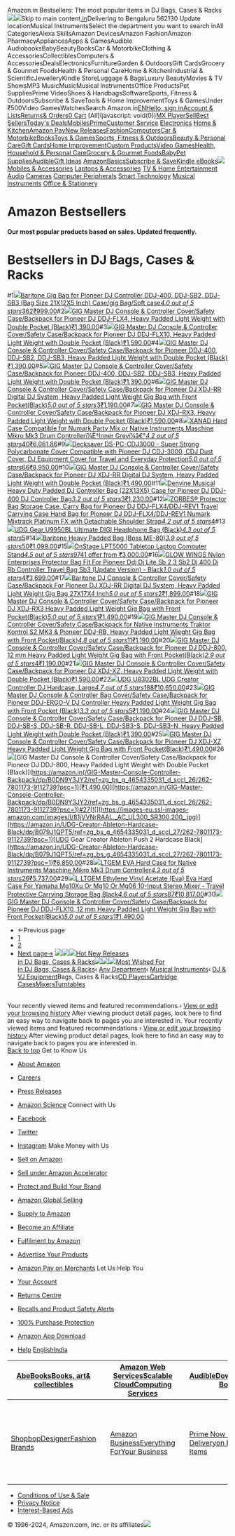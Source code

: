 Amazon.in Bestsellers: The most popular items in DJ Bags, Cases & Racks![](//fls-eu.amazon.in/1/batch/1/OP/A21TJRUUN4KGV:262-7801173-9112739:G8VQETQ20NC9QJ04YKRQ$uedata=s:%2Frd%2Fuedata%3Fstaticb%26id%3DG8VQETQ20NC9QJ04YKRQ:0)![](https://m.media-amazon.com/images/G/31/gno/sprites/nav-sprite-global-1x-reorg-privacy._CB541718031_.png)Skip to main content[.in](/ref=nav_logo)Delivering to Bengaluru 562130  Update locationMusical InstrumentsSelect the department you want to search inAll CategoriesAlexa SkillsAmazon DevicesAmazon FashionAmazon PharmacyAppliancesApps & GamesAudible AudiobooksBabyBeautyBooksCar & MotorbikeClothing & AccessoriesCollectiblesComputers & AccessoriesDealsElectronicsFurnitureGarden & OutdoorsGift CardsGrocery & Gourmet FoodsHealth & Personal CareHome & KitchenIndustrial & ScientificJewelleryKindle StoreLuggage & BagsLuxury BeautyMovies & TV ShowsMP3 MusicMusicMusical InstrumentsOffice ProductsPet SuppliesPrime VideoShoes & HandbagsSoftwareSports, Fitness & OutdoorsSubscribe & SaveTools & Home ImprovementToys & GamesUnder ₹500Video GamesWatchesSearch Amazon.in[EN](/customer-preferences/edit?ie=UTF8&preferencesReturnUrl=%2F&ref_=topnav_lang)[Hello, sign inAccount & Lists](https://www.amazon.in/ap/signin?openid.pape.max_auth_age=0&openid.return_to=https%3A%2F%2Fwww.amazon.in%2Fgp%2Fbestsellers%2Fmusical-instruments%2F4654335031%2Fref%3Dzg_bs_nav_musical-instruments_2_4654316031%2F%3Fie%3DUTF8%26ref_%3Dnav_ya_signin&openid.identity=http%3A%2F%2Fspecs.openid.net%2Fauth%2F2.0%2Fidentifier_select&openid.assoc_handle=inflex&openid.mode=checkid_setup&openid.claimed_id=http%3A%2F%2Fspecs.openid.net%2Fauth%2F2.0%2Fidentifier_select&openid.ns=http%3A%2F%2Fspecs.openid.net%2Fauth%2F2.0)[Returns& Orders](/gp/css/order-history?ref_=nav_orders_first)[0 Cart](/gp/cart/view.html?ref_=nav_cart) [All](javascript: void(0))[MX Player](/minitv?ref_=nav_avod_desktop_topnav)[Sell](/b/32702023031?node=32702023031&ld=AZINSOANavDesktop_T3&ref_=nav_cs_sell_T3)[Best Sellers](/gp/bestsellers/?ref_=nav_cs_bestsellers)[Today's Deals](/deals?ref_=nav_cs_gb)[Mobiles](/mobile-phones/b/?ie=UTF8&node=1389401031&ref_=nav_cs_mobiles)[Prime](/prime?ref_=nav_cs_primelink_nonmember)[Customer Service](/gp/help/customer/display.html?nodeId=200507590&ref_=nav_cs_help) [Electronics](/electronics/b/?ie=UTF8&node=976419031&ref_=nav_cs_electronics) [Home & Kitchen](/Home-Kitchen/b/?ie=UTF8&node=976442031&ref_=nav_cs_home)[Amazon Pay](/gp/sva/dashboard?ref_=nav_cs_apay)[New Releases](/gp/new-releases/?ref_=nav_cs_newreleases)[Fashion](/gp/browse.html?node=6648217031&ref_=nav_cs_fashion)[Computers](/computers-and-accessories/b/?ie=UTF8&node=976392031&ref_=nav_cs_pc)[Car & Motorbike](/Car-Motorbike-Store/b/?ie=UTF8&node=4772060031&ref_=nav_cs_automotive)[Books](/Books/b/?ie=UTF8&node=976389031&ref_=nav_cs_books)[Toys & Games](/Toys-Games/b/?ie=UTF8&node=1350380031&ref_=nav_cs_toys)[Sports, Fitness & Outdoors](/Sports/b/?ie=UTF8&node=1984443031&ref_=nav_cs_sports)[Beauty & Personal Care](/beauty/b/?ie=UTF8&node=1355016031&ref_=nav_cs_beauty)[Gift Cards](/gift-card-store/b/?ie=UTF8&node=3704982031&ref_=nav_cs_gc)[Home Improvement](/Home-Improvement/b/?ie=UTF8&node=4286640031&ref_=nav_cs_hi)[Custom Products](/Amazon-Custom/b/?ie=UTF8&node=32615889031&ref_=nav_cs_custom)[Video Games](/video-games/b/?ie=UTF8&node=976460031&ref_=nav_cs_video_games)[Health, Household & Personal Care](/health-and-personal-care/b/?ie=UTF8&node=1350384031&ref_=nav_cs_hpc)[Grocery & Gourmet Foods](/Gourmet-Specialty-Foods/b/?ie=UTF8&node=2454178031&ref_=nav_cs_grocery)[Baby](/Baby/b/?ie=UTF8&node=1571274031&ref_=nav_cs_baby)[Pet Supplies](/Pet-Supplies/b/?ie=UTF8&node=2454181031&ref_=nav_cs_pets)[Audible](/Audible-Books-and-Originals/b/?ie=UTF8&node=17941593031&ref_=nav_cs_audible)[Gift Ideas](/gcx/-/gfhz/?ref_=nav_cs_giftfinder) [AmazonBasics](/b/?node=6637738031&ref_=nav_cs_amazonbasics)[Subscribe & Save](/auto-deliveries/landing?ref_=nav_cs_sns)[Kindle eBooks](/Kindle-eBooks/b/?ie=UTF8&node=1634753031&ref_=nav_cs_kindle_books)[![](https://m.media-amazon.com/images/G/31/img18/Electronics/Megamenu/Megamenu_Electronics_top._CB485947327_.png)](/electronics/b/?ie=UTF8&node=976419031&ref_=topnav_storetab_top_elec_mega) [Mobiles & Accessories](/b/?_encoding=UTF8&node=1389401031&ref_=sv_top_elec_mega_1)  [Laptops & Accessories](/b/?_encoding=UTF8&node=976392031&ref_=sv_top_elec_mega_2)  [TV & Home Entertainment](/b/?_encoding=UTF8&node=1389375031&ref_=sv_top_elec_mega_3)  [Audio](/b/?_encoding=UTF8&node=1389335031&ref_=sv_top_elec_mega_4)  [Cameras](/b/?_encoding=UTF8&node=1388977031&ref_=sv_top_elec_mega_5)  [Computer Peripherals](/b/?_encoding=UTF8&node=1375248031&ref_=sv_top_elec_mega_6)  [Smart Technology](/b/?_encoding=UTF8&node=13773797031&ref_=sv_top_elec_mega_7)  [Musical Instruments](/b/?_encoding=UTF8&node=3677697031&ref_=sv_top_elec_mega_8)  [Office & Stationery](/b/?_encoding=UTF8&node=2454172031&ref_=sv_top_elec_mega_9) 

Amazon Bestsellers
==================

#### Our most popular products based on sales. Updated frequently.

Bestsellers in DJ Bags, Cases & Racks
=====================================

#1[![](https://images-eu.ssl-images-amazon.com/images/I/91GOGM-4pHL._AC_UL300_SR300,200_.jpg)](https://amazon.in/Baritone-Pioneer-Controller-DDJ-400-21X13X4/dp/B07H85FSY3/ref=zg_bs_g_4654335031_d_sccl_1/262-7801173-9112739?psc=1)[Baritone Gig Bag for Pioneer DJ Controller DDJ-400, DDJ-SB2, DDJ-SB3 (Bag Size 21X12X5 Inch) Case/gig Bag/Soft case](https://amazon.in/Baritone-Pioneer-Controller-DDJ-400-21X13X4/dp/B07H85FSY3/ref=zg_bs_g_4654335031_d_sccl_1/262-7801173-9112739?psc=1)[*4.0 out of 5 stars*362](/product-reviews/B07H85FSY3/ref=zg_bs_g_4654335031_d_sccl_1_cr/262-7801173-9112739)[₹999.00](/Baritone-Pioneer-Controller-DDJ-400-21X13X4/dp/B07H85FSY3/ref=zg_bs_g_4654335031_d_sccl_1/262-7801173-9112739?psc=1)#2[![](https://images-eu.ssl-images-amazon.com/images/I/710mWq2GyuL._AC_UL300_SR300,200_.jpg)](https://amazon.in/GIG-Master-Controller-Backpack-DDJ-FLX4/dp/B0DN9WSMFD/ref=zg_bs_g_4654335031_d_sccl_2/262-7801173-9112739?psc=1)[GIG Master DJ Console & Controller Cover/Safety Case/Backpack for Pioneer DJ DDJ-FLX4, Heavy Padded Light Weight with Double Pocket (Black)](/GIG-Master-Controller-Backpack-DDJ-FLX4/dp/B0DN9WSMFD/ref=zg_bs_g_4654335031_d_sccl_2/262-7801173-9112739?psc=1)[₹1,390.00](/GIG-Master-Controller-Backpack-DDJ-FLX4/dp/B0DN9WSMFD/ref=zg_bs_g_4654335031_d_sccl_2/262-7801173-9112739?psc=1)#3[![](https://images-eu.ssl-images-amazon.com/images/I/710mWq2GyuL._AC_UL300_SR300,200_.jpg)](/GIG-Master-Controller-Backpack-DDJ-FLX10/dp/B0DN9VM5QM/ref=zg_bs_g_4654335031_d_sccl_3/262-7801173-9112739?psc=1)[GIG Master DJ Console & Controller Cover/Safety Case/Backpack for Pioneer DJ DDJ-FLX10, Heavy Padded Light Weight with Double Pocket (Black)](https://amazon.in/GIG-Master-Controller-Backpack-DDJ-FLX10/dp/B0DN9VM5QM/ref=zg_bs_g_4654335031_d_sccl_3/262-7801173-9112739?psc=1)[₹1,590.00](/GIG-Master-Controller-Backpack-DDJ-FLX10/dp/B0DN9VM5QM/ref=zg_bs_g_4654335031_d_sccl_3/262-7801173-9112739?psc=1)#4[![](https://images-eu.ssl-images-amazon.com/images/I/710mWq2GyuL._AC_UL300_SR300,200_.jpg)](/GIG-Master-Console-Controller-Backpack/dp/B0DN9WC6M9/ref=zg_bs_g_4654335031_d_sccl_4/262-7801173-9112739?psc=1)[GIG Master DJ Console & Controller Cover/Safety Case/Backpack for Pioneer DDJ-400, DDJ-SB2, DDJ-SB3, Heavy Padded Light Weight with Double Pocket (Black)](https:amazon.in/GIG-Master-Console-Controller-Backpack/dp/B0DN9WC6M9/ref=zg_bs_g_4654335031_d_sccl_4/262-7801173-9112739?psc=1)[₹1,390.00](https://amazon.in/GIG-Master-Console-Controller-Backpack/dp/B0DN9WC6M9/ref=zg_bs_g_4654335031_d_sccl_4/262-7801173-9112739?psc=1)#5[![](https://images-eu.ssl-images-amazon.com/images/I/710mWq2GyuL._AC_UL300_SR300,200_.jpg)](/Master-Pioneer-DDJ-400-DDJ-SB2-DDJ-SB3/dp/B0DN5YLZGC/ref=zg_bs_g_4654335031_d_sccl_5/262-7801173-9112739?psc=1)[GIG Master DJ Console & Controller Cover/Safety Case/Backpack for Pioneer DDJ-400, DDJ-SB2, DDJ-SB3, Heavy Padded Light Weight with Double Pocket (Black)](https:amazon.in/Master-Pioneer-DDJ-400-DDJ-SB2-DDJ-SB3/dp/B0DN5YLZGC/ref=zg_bs_g_4654335031_d_sccl_5/262-7801173-9112739?psc=1)[₹1,390.00](/Master-Pioneer-DDJ-400-DDJ-SB2-DDJ-SB3/dp/B0DN5YLZGC/ref=zg_bs_g_4654335031_d_sccl_5/262-7801173-9112739?psc=1)#6[![](https://images-eu.ssl-images-amazon.com/images/I/61mVoCgl8nL._AC_UL300_SR300,200_.jpg)](/Master-Pioneer-XDJ-RR-Digital-System/dp/B07X6NL3P6/ref=zg_bs_g_4654335031_d_sccl_6/262-7801173-9112739?psc=1)[GIG Master DJ Console & Controller Cover/Safety Case/Backpack for Pioneer DJ XDJ-RR Digital DJ System, Heavy Padded Light Weight Gig Bag with Front Pocket(Black)](https:amazon.in/Master-Pioneer-XDJ-RR-Digital-System/dp/B07X6NL3P6/ref=zg_bs_g_4654335031_d_sccl_6/262-7801173-9112739?psc=1)[*5.0 out of 5 stars*3](https://amazon.in/product-reviews/B07X6NL3P6/ref=zg_bs_g_4654335031_d_sccl_6_cr/262-7801173-9112739)[₹1,190.00](/Master-Pioneer-XDJ-RR-Digital-System/dp/B07X6NL3P6/ref=zg_bs_g_4654335031_d_sccl_6/262-7801173-9112739?psc=1)#7[![](https://images-eu.ssl-images-amazon.com/images/I/710mWq2GyuL._AC_UL300_SR300,200_.jpg)](/GIG-Master-Console-Controller-Backpack/dp/B0DN9X7HNB/ref=zg_bs_g_4654335031_d_sccl_7/262-7801173-9112739?psc=1)[GIG Master DJ Console & Controller Cover/Safety Case/Backpack for Pioneer DJ XDJ-RX3, Heavy Padded Light Weight with Double Pocket (Black)](https://amazon.in/GIG-Master-Console-Controller-Backpack/dp/B0DN9X7HNB/ref=zg_bs_g_4654335031_d_sccl_7/262-7801173-9112739?psc=1)[₹1,590.00](https://amazon.in/GIG-Master-Console-Controller-Backpack/dp/B0DN9X7HNB/ref=zg_bs_g_4654335031_d_sccl_7/262-7801173-9112739?psc=1)#8[![](https://images-eu.ssl-images-amazon.com/images/I/71YyPH39T8L._AC_UL300_SR300,200_.jpg)](/XANAD-Pioneer-Controller-Protective-Carrying/dp/B08H1ZG6Y8/ref=zg_bs_g_4654335031_d_sccl_8/262-7801173-9112739?psc=1)[XANAD Hard Case Compatible for Numark Party Mix or Native Instruments Maschine Mikro Mk3 Drum Controllerï¼Ë†Inner Greyï¼â€°](https://amazon.in/XANAD-Pioneer-Controller-Protective-Carrying/dp/B08H1ZG6Y8/ref=zg_bs_g_4654335031_d_sccl_8/262-7801173-9112739?psc=1)[*4.2 out of 5 stars*40](https://amazon.in/product-reviews/B08H1ZG6Y8/ref=zg_bs_g_4654335031_d_sccl_8_cr/262-7801173-9112739)[₹6,061.86](https://amazon.in/XANAD-Pioneer-Controller-Protective-Carrying/dp/B08H1ZG6Y8/ref=zg_bs_g_4654335031_d_sccl_8/262-7801173-9112739?psc=1)#9[![](https://images-eu.ssl-images-amazon.com/images/I/51Yf-QtUPDL._AC_UL300_SR300,200_.jpg)](/Decksaver-Pioneer-CDJ-3000-Cover-DS-PC-CDJ3000/dp/B08PC3R5HY/ref=zg_bs_g_4654335031_d_sccl_9/262-7801173-9112739?psc=1)[Decksaver DS-PC-CDJ3000 - Super Strong Polycarbonate Cover Compatible with Pioneer DJ CDJ-3000, CDJ Dust Cover, DJ Equipment Cover for Travel and Everyday Protection](https://amazon.in/Decksaver-Pioneer-CDJ-3000-Cover-DS-PC-CDJ3000/dp/B08PC3R5HY/ref=zg_bs_g_4654335031_d_sccl_9/262-7801173-9112739?psc=1)[*5.0 out of 5 stars*66](https://amazon.in/product-reviews/B08PC3R5HY/ref=zg_bs_g_4654335031_d_sccl_9_cr/262-7801173-9112739)[₹8,950.00](https://amazon.in/Decksaver-Pioneer-CDJ-3000-Cover-DS-PC-CDJ3000/dp/B08PC3R5HY/ref=zg_bs_g_4654335031_d_sccl_9/262-7801173-9112739?psc=1)#10[![](https://images-eu.ssl-images-amazon.com/images/I/710mWq2GyuL._AC_UL300_SR300,200_.jpg)](https://amazon.in/GIG-Master-Console-Controller-Backpack/dp/B0DN9SYPGM/ref=zg_bs_g_4654335031_d_sccl_10/262-7801173-9112739?psc=1)[GIG Master DJ Console & Controller Cover/Safety Case/Backpack for Pioneer DJ XDJ-RR Digital DJ System, Heavy Padded Light Weight with Double Pocket (Black)](https://amazon.in/GIG-Master-Console-Controller-Backpack/dp/B0DN9SYPGM/ref=zg_bs_g_4654335031_d_sccl_10/262-7801173-9112739?psc=1)[₹1,490.00](https://amazon.in/GIG-Master-Console-Controller-Backpack/dp/B0DN9SYPGM/ref=zg_bs_g_4654335031_d_sccl_10/262-7801173-9112739?psc=1)#11[![](https://images-eu.ssl-images-amazon.com/images/I/611mn5Kqk3L._AC_UL300_SR300,200_.jpg)](https://amazon.in/Denvine-Musical-Controller-22X13X5-Pioneer/dp/B0C1T4V4FT/ref=zg_bs_g_4654335031_d_sccl_11/262-7801173-9112739?psc=1)[Denvine Musical Heavy Duty Padded DJ Controller Bag (22X13X5) Case for Pioneer DJ DDJ-400 DJ Controller Bag](https://amazon.in/Denvine-Musical-Controller-22X13X5-Pioneer/dp/B0C1T4V4FT/ref=zg_bs_g_4654335031_d_sccl_11/262-7801173-9112739?psc=1)[*3.2 out of 5 stars*3](https://amazon.in/product-reviews/B0C1T4V4FT/ref=zg_bs_g_4654335031_d_sccl_11_cr/262-7801173-9112739)[₹1,230.00](https://amazon.in/Denvine-Musical-Controller-22X13X5-Pioneer/dp/B0C1T4V4FT/ref=zg_bs_g_4654335031_d_sccl_11/262-7801173-9112739?psc=1)#12[![](https://images-eu.ssl-images-amazon.com/images/I/61krzw+t3IL._AC_UL300_SR300,200_.jpg)](https://amazon.in/DDJ-FLX4-DDJ-REV1-Carrying-Mixtrack-Detachable/dp/B0CJ92WQ1H/ref=zg_bs_g_4654335031_d_sccl_12/262-7801173-9112739?psc=1)[ZORBES® Protector Bag Storage Case, Carry Bag for Pioneer DJ DDJ-FLX4/DDJ-REV1 Travel Carrying Case Hand Bag for Pioneer DJ DDJ-FLX4/DDJ-REV1 Numark Mixtrack Platinum FX with Detachable Shoulder Strap](https://amazon.in/DDJ-FLX4-DDJ-REV1-Carrying-Mixtrack-Detachable/dp/B0CJ92WQ1H/ref=zg_bs_g_4654335031_d_sccl_12/262-7801173-9112739?psc=1)[*4.2 out of 5 stars*4](https://amazon.in/product-reviews/B0CJ92WQ1H/ref=zg_bs_g_4654335031_d_sccl_12_cr/262-7801173-9112739)#13[![](https://images-eu.ssl-images-amazon.com/images/I/716ZbUGJZSL._AC_UL300_SR300,200_.jpg)](https://amazon.in/UDG-Ultimate-DIGI-Headphone-Black/dp/B079J4VRM8/ref=zg_bs_g_4654335031_d_sccl_13/262-7801173-9112739?psc=1)[UDG Gear U9950BL Ultimate DIGI Headphone Bag (Black)](https://amazon.in/UDG-Ultimate-DIGI-Headphone-Black/dp/B079J4VRM8/ref=zg_bs_g_4654335031_d_sccl_13/262-7801173-9112739?psc=1)[*4.3 out of 5 stars*5](https://amazon.in/product-reviews/B079J4VRM8/ref=zg_bs_g_4654335031_d_sccl_13_cr/262-7801173-9112739)#14[![](https://images-eu.ssl-images-amazon.com/images/I/91GOGM-4pHL._AC_UL300_SR300,200_.jpg)](https://amazon.in/Baritone-Guitar-Multi-effects-Padded-5inches/dp/B079NCBTRJ/ref=zg_bs_g_4654335031_d_sccl_14/262-7801173-9112739?psc=1)[Baritone Heavy Padded Bag (Boss ME-80)](https://amazon.in/Baritone-Guitar-Multi-effects-Padded-5inches/dp/B079NCBTRJ/ref=zg_bs_g_4654335031_d_sccl_14/262-7801173-9112739?psc=1)[*3.9 out of 5 stars*50](https://amazon.in/product-reviews/B079NCBTRJ/ref=zg_bs_g_4654335031_d_sccl_14_cr/262-7801173-9112739)[₹1,099.00](https://amazon.in/Baritone-Guitar-Multi-effects-Padded-5inches/dp/B079NCBTRJ/ref=zg_bs_g_4654335031_d_sccl_14/262-7801173-9112739?psc=1)#15[![](https://images-eu.ssl-images-amazon.com/images/I/51YWCDXTIQL._AC_UL300_SR300,200_.jpg)](https://amazon.in/On-Stage-LPT5000-Laptop-Computer-Stand/dp/B001AYONXU/ref=zg_bs_g_4654335031_d_sccl_15/262-7801173-9112739?psc=1)[OnStage LPT5000 Tabletop Laptop Computer Stand](https://amazon.in/On-Stage-LPT5000-Laptop-Computer-Stand/dp/B001AYONXU/ref=zg_bs_g_4654335031_d_sccl_15/262-7801173-9112739?psc=1)[*4.5 out of 5 stars*974](https://amazon.in/product-reviews/B001AYONXU/ref=zg_bs_g_4654335031_d_sccl_15_cr/262-7801173-9112739)[1 offer from ₹3,000.00](https://amazon.in/On-Stage-LPT5000-Laptop-Computer-Stand/dp/B001AYONXU/ref=zg_bs_g_4654335031_d_sccl_15/262-7801173-9112739?psc=1)#16[![](https://images-eu.ssl-images-amazon.com/images/I/6169eoq8i4L._AC_UL300_SR300,200_.jpg)](/Enterprises-Protector-Pioneer-Controller-Version/dp/B0C1T1GGVV/ref=zg_bs_g_4654335031_d_sccl_16/262-7801173-9112739?psc=1)[GLOW WINGS Nylon Enterprises Protector Bag Fit For Pioneer Ddj Dj Lite Sb 2 3 Sb2 Dj 400 Dj Rb Controller Travel Bag Sb3 (Update Version) - Black](https://amazon.in/Enterprises-Protector-Pioneer-Controller-Version/dp/B0C1T1GGVV/ref=zg_bs_g_4654335031_d_sccl_16/262-7801173-9112739?psc=1)[*1.0 out of 5 stars*4](https://amazon.in/product-reviews/B0C1T1GGVV/ref=zg_bs_g_4654335031_d_sccl_16_cr/262-7801173-9112739)[₹3,699.00](https://amazon.in/Enterprises-Protector-Pioneer-Controller-Version/dp/B0C1T1GGVV/ref=zg_bs_g_4654335031_d_sccl_16/262-7801173-9112739?psc=1)#17[![](https://images-eu.ssl-images-amazon.com/images/I/81NjalS7kdL._AC_UL300_SR300,200_.jpg)](https://amazon.in/Baritone-Console-Controller-Backpack-Pioneer/dp/B07YSM8FZH/ref=zg_bs_g_4654335031_d_sccl_17/262-7801173-9112739?psc=1)[Baritone DJ Console & Controller Cover/Safety Case/Backpack For Pioneer DJ XDJ-RR Digital DJ System, Heavy Padded Light Weight Gig Bag 27X17X4 Inch](https://amazon.in/Baritone-Console-Controller-Backpack-Pioneer/dp/B07YSM8FZH/ref=zg_bs_g_4654335031_d_sccl_17/262-7801173-9112739?psc=1)[*5.0 out of 5 stars*2](https://amazon.in/product-reviews/B07YSM8FZH/ref=zg_bs_g_4654335031_d_sccl_17_cr/262-7801173-9112739)[₹1,899.00](https://amazon.in/Baritone-Console-Controller-Backpack-Pioneer/dp/B07YSM8FZH/ref=zg_bs_g_4654335031_d_sccl_17/262-7801173-9112739?psc=1)#18[![](https://images-eu.ssl-images-amazon.com/images/I/61mVoCgl8nL._AC_UL300_SR300,200_.jpg)](https://amazon.in/GIG-Master-DJ-Pioneer-XDJ-RX3/dp/B0D69W9FGB/ref=zg_bs_g_4654335031_d_sccl_18/262-7801173-9112739?psc=1)[GIG Master DJ Console & Controller Cover/Safety Case/Backpack for Pioneer DJ XDJ-RX3 Heavy Padded Light Weight Gig Bag with Front Pocket(Black)](https://amazon.in/GIG-Master-DJ-Pioneer-XDJ-RX3/dp/B0D69W9FGB/ref=zg_bs_g_4654335031_d_sccl_18/262-7801173-9112739?psc=1)[*5.0 out of 5 stars*1](https://amazon.in/product-reviews/B0D69W9FGB/ref=zg_bs_g_4654335031_d_sccl_18_cr/262-7801173-9112739)[₹1,490.00](https://amazon.in/GIG-Master-DJ-Pioneer-XDJ-RX3/dp/B0D69W9FGB/ref=zg_bs_g_4654335031_d_sccl_18/262-7801173-9112739?psc=1)#19[![](https://images-eu.ssl-images-amazon.com/images/I/81cvO9zWpBL._AC_UL300_SR300,200_.jpg)](https://amazon.in/GIG-Master-DJ-Pioneer-XDJ-RX3/dp/B0D69W9FGB/ref=zg_bs_g_4654335031_d_sccl_18/262-7801173-9112739?psc=1/GIG-Master-Native-Traktor-Kontrol/dp/B07X98LP2T/ref=zg_bs_g_4654335031_d_sccl_19/262-7801173-9112739?psc=1)[GIG Master DJ Console & Controller Cover/Safety Case/Backpack for Native Instruments Traktor Kontrol S2 MK3 & Pioneer DDJ-RB, Heavy Padded Light Wieght Gig Bag with Front Pocket(Black)](https://amazon.in/GIG-Master-Native-Traktor-Kontrol/dp/B07X98LP2T/ref=zg_bs_g_4654335031_d_sccl_19/262-7801173-9112739?psc=1)[*4.8 out of 5 stars*11](https://amazon.in/product-reviews/B07X98LP2T/ref=zg_bs_g_4654335031_d_sccl_19_cr/262-7801173-9112739)[₹1,190.00](https://amazon.in/GIG-Master-Native-Traktor-Kontrol/dp/B07X98LP2T/ref=zg_bs_g_4654335031_d_sccl_19/262-7801173-9112739?psc=1)#20[![](https://images-eu.ssl-images-amazon.com/images/I/61mVoCgl8nL._AC_UL300_SR300,200_.jpg)](https://amazon.in/GIG-Master-DJ-Pioneer-DDJ-800/dp/B07X9CSVCT/ref=zg_bs_g_4654335031_d_sccl_20/262-7801173-9112739?psc=1)[GIG Master DJ Console & Controller Cover/Safety Case/Backpack for Pioneer DJ DDJ-800, 12 mm Heavy Padded Light Weight Gig Bag with Front Pocket(Black)](https://amazon.in/GIG-Master-DJ-Pioneer-DDJ-800/dp/B07X9CSVCT/ref=zg_bs_g_4654335031_d_sccl_20/262-7801173-9112739?psc=1)[*2.9 out of 5 stars*4](https://amazon.in/product-reviews/B07X9CSVCT/ref=zg_bs_g_4654335031_d_sccl_20_cr/262-7801173-9112739)[₹1,190.00](https://amazon.in/GIG-Master-DJ-Pioneer-DDJ-800/dp/B07X9CSVCT/ref=zg_bs_g_4654335031_d_sccl_20/262-7801173-9112739?psc=1)#21[![](https://images-eu.ssl-images-amazon.com/images/I/710mWq2GyuL._AC_UL300_SR300,200_.jpg)](https://amazon.in/GIG-Master-Console-Controller-Backpack/dp/B0DN9VYK9X/ref=zg_bs_g_4654335031_d_sccl_21/262-7801173-9112739?psc=1)[GIG Master DJ Console & Controller Cover/Safety Case/Backpack for Pioneer DJ XDJ-XZ, Heavy Padded Light Weight with Double Pocket (Black)](https://amazon.in/GIG-Master-Console-Controller-Backpack/dp/B0DN9VYK9X/ref=zg_bs_g_4654335031_d_sccl_21/262-7801173-9112739?psc=1)[₹1,590.00](https://amazon.in/GIG-Master-Console-Controller-Backpack/dp/B0DN9VYK9X/ref=zg_bs_g_4654335031_d_sccl_21/262-7801173-9112739?psc=1)#22[![](https://images-eu.ssl-images-amazon.com/images/I/61kAMoCAweL._AC_UL300_SR300,200_.jpg)](https://amazon.in/UDG-Creator-Controller-Hardcase-U8302BL/dp/B00MXU0IHU/ref=zg_bs_g_4654335031_d_sccl_22/262-7801173-9112739?psc=1)[UDG U8302BL UDG Creator Controller DJ Hardcase, Large](https://amazon.in/UDG-Creator-Controller-Hardcase-U8302BL/dp/B00MXU0IHU/ref=zg_bs_g_4654335031_d_sccl_22/262-7801173-9112739?psc=1)[*4.7 out of 5 stars*188](https://amazon.in/product-reviews/B00MXU0IHU/ref=zg_bs_g_4654335031_d_sccl_22_cr/262-7801173-9112739)[₹10,650.00](https://amazon.in/UDG-Creator-Controller-Hardcase-U8302BL/dp/B00MXU0IHU/ref=zg_bs_g_4654335031_d_sccl_22/262-7801173-9112739?psc=1)#23[![](https://images-eu.ssl-images-amazon.com/images/I/81cvO9zWpBL._AC_UL300_SR300,200_.jpg)](https://amazon.in/GIG-Master-Controller-Pioneer-DDJ-ERGO-V/dp/B07X88SVMN/ref=zg_bs_g_4654335031_d_sccl_23/262-7801173-9112739?psc=1)[GIG Master DJ Console & Controller Bag Cover/Safety Case/Backpack for Pioneer DDJ-ERGO-V DJ Controller Heavy Padded Light Weight Gig Bag with Front Pocket (Black)](https://amazon.in/GIG-Master-Controller-Pioneer-DDJ-ERGO-V/dp/B07X88SVMN/ref=zg_bs_g_4654335031_d_sccl_23/262-7801173-9112739?psc=1)[*3.3 out of 5 stars*5](https://amazon.in/product-reviews/B07X88SVMN/ref=zg_bs_g_4654335031_d_sccl_23_cr/262-7801173-9112739)[₹1,190.00](https://amazon.in/GIG-Master-Controller-Pioneer-DDJ-ERGO-V/dp/B07X88SVMN/ref=zg_bs_g_4654335031_d_sccl_23/262-7801173-9112739?psc=1)#24[![](https://images-eu.ssl-images-amazon.com/images/I/710mWq2GyuL._AC_UL300_SR300,200_.jpg)](https://amazon.in/GIG-Master-Controller-DDJ-SB3-S-DDJ-SB3-N/dp/B0DN9S7ZVS/ref=zg_bs_g_4654335031_d_sccl_24/262-7801173-9112739?psc=1)[GIG Master DJ Console & Controller Cover/Safety Case/Backpack for Pioneer DJ DDJ-SB, DDJ-SB-S, DDJ-SB-R, DDJ-SB-L, DDJ-SB3-S, DDJ-SB3-N, Heavy Padded Light Weight with Double Pocket (Black)](https://amazon.in/GIG-Master-Controller-DDJ-SB3-S-DDJ-SB3-N/dp/B0DN9S7ZVS/ref=zg_bs_g_4654335031_d_sccl_24/262-7801173-9112739?psc=1)[₹1,390.00](https://amazon.in/GIG-Master-Controller-DDJ-SB3-S-DDJ-SB3-N/dp/B0DN9S7ZVS/ref=zg_bs_g_4654335031_d_sccl_24/262-7801173-9112739?psc=1)#25[![](https://images-eu.ssl-images-amazon.com/images/I/61mVoCgl8nL._AC_UL300_SR300,200_.jpg)](https://amazon.in/GIG-Master-DJ-Pioneer-XDJ-XZ/dp/B0D69Y1SS2/ref=zg_bs_g_4654335031_d_sccl_25/262-7801173-9112739?psc=1)[GIG Master DJ Console & Controller Cover/Safety Case/Backpack for Pioneer DJ XDJ-XZ Heavy Padded Light Weight Gig Bag with Front Pocket(Black)](https://amazon.in/GIG-Master-DJ-Pioneer-XDJ-XZ/dp/B0D69Y1SS2/ref=zg_bs_g_4654335031_d_sccl_25/262-7801173-9112739?psc=1)[₹1,490.00](https://amazon.in/GIG-Master-DJ-Pioneer-XDJ-XZ/dp/B0D69Y1SS2/ref=zg_bs_g_4654335031_d_sccl_25/262-7801173-9112739?psc=1)#26[![](https://images-eu.ssl-images-amazon.com/images/I/710mWq2GyuL._AC_UL300_SR300,200_.jpg)](https://amazon.in/GIG-Master-Console-Controller-Backpack/dp/B0DN9Y3JY2/ref=zg_bs_g_4654335031_d_sccl_26/262-7801173-9112739?psc=1)[GIG Master DJ Console & Controller Cover/Safety Case/Backpack for Pioneer DJ DDJ-800, Heavy Padded Light Weight with Double Pocket (Black)](https://amazon.in(/GIG-Master-Console-Controller-Backpack/dp/B0DN9Y3JY2/ref=zg_bs_g_4654335031_d_sccl_26/262-7801173-9112739?psc=1)[₹1,490.00](https://amazon.in/GIG-Master-Console-Controller-Backpack/dp/B0DN9Y3JY2/ref=zg_bs_g_4654335031_d_sccl_26/262-7801173-9112739?psc=1)#27[![](https://images-eu.ssl-images-amazon.com/images/I/81jVVNrRAAL._AC_UL300_SR300,200_.jpg)](https://amazon.in/UDG-Creator-Ableton-Hardcase-Black/dp/B079J1QPT5/ref=zg_bs_g_4654335031_d_sccl_27/262-7801173-9112739?psc=1)[UDG Gear Creator Ableton Push 2 Hardcase Black](https://amazon.in/UDG-Creator-Ableton-Hardcase-Black/dp/B079J1QPT5/ref=zg_bs_g_4654335031_d_sccl_27/262-7801173-9112739?psc=1)[₹6,850.00](https://amazon.in/UDG-Creator-Ableton-Hardcase-Black/dp/B079J1QPT5/ref=zg_bs_g_4654335031_d_sccl_27/262-7801173-9112739?psc=1)#28[![](https://images-eu.ssl-images-amazon.com/images/I/71vD9NTb0xL._AC_UL300_SR300,200_.jpg)](https://amazon.in/LTGEM-Native-Instruments-Maschine-Controller/dp/B093KFCQTS/ref=zg_bs_g_4654335031_d_sccl_28/262-7801173-9112739?psc=1)[LTGEM EVA Hard Case for Native Instruments Maschine Mikro Mk3 Drum Controller](https://amazon.in/LTGEM-Native-Instruments-Maschine-Controller/dp/B093KFCQTS/ref=zg_bs_g_4654335031_d_sccl_28/262-7801173-9112739?psc=1)[*4.3 out of 5 stars*26](https://amazon.in/product-reviews/B093KFCQTS/ref=zg_bs_g_4654335031_d_sccl_28_cr/262-7801173-9112739)[₹5,737.00](https://amazon.in/LTGEM-Native-Instruments-Maschine-Controller/dp/B093KFCQTS/ref=zg_bs_g_4654335031_d_sccl_28/262-7801173-9112739?psc=1)#29[![](https://images-eu.ssl-images-amazon.com/images/I/71K+Cef7uxL._AC_UL300_SR300,200_.jpg)](https://amazon.in/LTGEM-YAMAHA-MG10XU-10-Input-Stereo/dp/B09579PXK4/ref=zg_bs_g_4654335031_d_sccl_29/262-7801173-9112739?psc=1)[L LTGEM Ethylene Vinyl Acetate (Eva) Eva Hard Case For Yamaha Mg10Xu Or Mg10 Or Mg06 10-Input Stereo Mixer - Travel Protective Carrying Storage Bag,Black](https://amazon.in/LTGEM-YAMAHA-MG10XU-10-Input-Stereo/dp/B09579PXK4/ref=zg_bs_g_4654335031_d_sccl_29/262-7801173-9112739?psc=1)[*4.6 out of 5 stars*87](https://amazon.in/product-reviews/B09579PXK4/ref=zg_bs_g_4654335031_d_sccl_29_cr/262-7801173-9112739)[₹10,817.00](https://amazon.in/LTGEM-YAMAHA-MG10XU-10-Input-Stereo/dp/B09579PXK4/ref=zg_bs_g_4654335031_d_sccl_29/262-7801173-9112739?psc=1)#30[![](https://images-eu.ssl-images-amazon.com/images/I/61mVoCgl8nL._AC_UL300_SR300,200_.jpg)](https://amazon.in/GIG-Master-DJ-Pioneer-DDJ-FLX10/dp/B0D53G6RK1/ref=zg_bs_g_4654335031_d_sccl_30/262-7801173-9112739?psc=1)[GIG Master DJ Console & Controller Cover/Safety Case/Backpack for Pioneer DJ DDJ-FLX10, 12 mm Heavy Padded Light Weight Gig Bag with Front Pocket(Black)](https://amazon.in/GIG-Master-DJ-Pioneer-DDJ-FLX10/dp/B0D53G6RK1/ref=zg_bs_g_4654335031_d_sccl_30/262-7801173-9112739?psc=1)[*5.0 out of 5 stars*1](https://amazon.in/product-reviews/B0D53G6RK1/ref=zg_bs_g_4654335031_d_sccl_30_cr/262-7801173-9112739)[₹1,490.00](https://amazon.in/GIG-Master-DJ-Pioneer-DDJ-FLX10/dp/B0D53G6RK1/ref=zg_bs_g_4654335031_d_sccl_30/262-7801173-9112739?psc=1)

* ←Previous page
* [1](/gp/bestsellers/musical-instruments/4654335031/ref=zg_bs_pg_1_musical-instruments?ie=UTF8&pg=1)
* [2](/gp/bestsellers/musical-instruments/4654335031/ref=zg_bs_pg_2_musical-instruments?ie=UTF8&pg=2)
* [Next page→](/gp/bestsellers/musical-instruments/4654335031/ref=zg_bs_pg_2_musical-instruments?ie=UTF8&pg=2)
[![](https://m.media-amazon.com/images/I/31tQ9PWNvHL.jpg)![](https://m.media-amazon.com/images/I/31tQ9PWNvHL.jpg)![](https://m.media-amazon.com/images/I/31tQ9PWNvHL.jpg)Hot New Releases  
in DJ Bags, Cases & Racks](/gp/new-releases/musical-instruments/4654335031/ref=zg_bs_tab_t_musical-instruments_bsnr)[![](https://m.media-amazon.com/images/I/41V903oYxZL.jpg)![](https://m.media-amazon.com/images/I/31e5yrl3A4L.jpg)![](https://m.media-amazon.com/images/I/41GmQyKhIpL.jpg)Most Wished For  
in DJ Bags, Cases & Racks](/gp/most-wished-for/musical-instruments/4654335031/ref=zg_bs_tab_t_musical-instruments_mw)‹ [Any Department](/gp/bestsellers/ref=zg_bs_unv_musical-instruments_0_4654335031_3)‹ [Musical Instruments](/gp/bestsellers/musical-instruments/ref=zg_bs_unv_musical-instruments_1_4654335031_2)‹ [DJ & VJ Equipment](/gp/bestsellers/musical-instruments/4654316031/ref=zg_bs_unv_musical-instruments_2_4654335031_1)Bags, Cases & Racks[CD Players](/gp/bestsellers/musical-instruments/51346629031/ref=zg_bs_nav_musical-instruments_3_4654335031)[Cartridge Cases](/gp/bestsellers/musical-instruments/51346630031/ref=zg_bs_nav_musical-instruments_3_4654335031)[Mixers](/gp/bestsellers/musical-instruments/51346632031/ref=zg_bs_nav_musical-instruments_3_4654335031)[Turntables](/gp/bestsellers/musical-instruments/51346631031/ref=zg_bs_nav_musical-instruments_3_4654335031)  

|  |
| --- |

 Your recently viewed items and featured recommendations  ›  [View or edit your browsing history](/gp/history)  After viewing product detail pages, look here to find an easy way to navigate back to pages you are interested in.  Your recently viewed items and featured recommendations  ›  [View or edit your browsing history](/gp/history)  After viewing product detail pages, look here to find an easy way to navigate back to pages you are interested in.   
 [Back to top](javascript:void(0)) Get to Know Us

* [About Amazon](https://www.aboutamazon.in/?utm_source=gateway&utm_medium=footer)
* [Careers](https://amazon.jobs)
* [Press Releases](https://press.aboutamazon.in/?utm_source=gateway&utm_medium=footer)
* [Amazon Science](https://www.amazon.science)
Connect with Us

* [Facebook](https://www.amazon.in/gp/redirect.html/ref=footer_fb?location=http://www.facebook.com/AmazonIN&token=2075D5EAC7BB214089728E2183FD391706D41E94&6)
* [Twitter](https://www.amazon.in/gp/redirect.html/ref=footer_twitter?location=http://twitter.com/AmazonIN&token=A309DFBFCB1E37A808FF531934855DC817F130B6&6)
* [Instagram](https://www.amazon.in/gp/redirect.html?location=https://www.instagram.com/amazondotin&token=264882C912E9D005CB1D9B61F12E125D5DF9BFC7&source=standards)
Make Money with Us

* [Sell on Amazon](/b/?node=2838698031&ld=AZINSOANavDesktopFooter_C&ref_=nav_footer_sell_C)
* [Sell under Amazon Accelerator](https://accelerator.amazon.in/?ref_=map_1_b2b_GW_FT)
* [Protect and Build Your Brand](https://brandservices.amazon.in/?ref=AOINABRLGNRFOOT&ld=AOINABRLGNRFOOT)
* [Amazon Global Selling](https://sell.amazon.in/grow-your-business/amazon-global-selling.html?ld=AZIN_Footer_V1&ref=AZIN_Footer_V1)
* [Supply to Amazon](https://supply.amazon.com/?ref_=footer_sta&lang=en-IN)
* [Become an Affiliate](https://affiliate-program.amazon.in/?utm_campaign=assocshowcase&utm_medium=footer&utm_source=GW&ref_=footer_assoc)
* [Fulfilment by Amazon](https://services.amazon.in/services/fulfilment-by-amazon/benefits.html/ref=az_footer_fba?ld=AWRGINFBAfooter)
* [Advertise Your Products](https://advertising.amazon.in/?ref=Amz.in)
* [Amazon Pay on Merchants](https://www.amazonpay.in/merchant)
Let Us Help You

* [Your Account](/gp/css/homepage.html?ref_=footer_ya)
* [Returns Centre](/gp/css/returns/homepage.html?ref_=footer_hy_f_4)
* [Recalls and Product Safety Alerts](https://www.amazon.in/your-product-safety-alerts?ref_=footer_bsx_ypsa)
* [100% Purchase Protection](/gp/help/customer/display.html?nodeId=201083470&ref_=footer_swc)
* [Amazon App Download](/gp/browse.html?node=6967393031&ref_=footer_mobapp)
* [Help](/gp/help/customer/display.html?nodeId=200507590&ref_=footer_gw_m_b_he)
[English](/customer-preferences/edit?ie=UTF8&preferencesReturnUrl=%2F&ref_=footer_lang)[India](/customer-preferences/country?ie=UTF8&preferencesReturnUrl=%2F&ref_=footer_icp_cp)

| [AbeBooksBooks, art& collectibles](https://www.abebooks.com/) |  | [Amazon Web ServicesScalable CloudComputing Services](https://aws.amazon.com/what-is-cloud-computing/?sc_channel=EL&sc_campaign=IN_amazonfooter) |  | [AudibleDownloadAudio Books](https://www.audible.in/) |  | [IMDbMovies, TV& Celebrities](https://www.imdb.com/) |
| --- | --- | --- | --- | --- | --- | --- |
|  |
| [ShopbopDesignerFashion Brands](https://www.shopbop.com/) |  | [Amazon BusinessEverything ForYour Business](/business?ref=footer_aingw) |  | [Prime Now 2-Hour Deliveryon Everyday Items](/now?ref=footer_amznow) |  | [Amazon Prime Music100 million songs, ad-freeOver 15 million podcast episodes](/music/prime?ref=footer_apm) |

* [Conditions of Use & Sale](/gp/help/customer/display.html?nodeId=200545940&ref_=footer_cou)
* [Privacy Notice](/gp/help/customer/display.html?nodeId=200534380&ref_=footer_privacy)
* [Interest-Based Ads](/gp/help/customer/display.html?nodeId=202075050&ref_=footer_iba)

© 1996-2024, Amazon.com, Inc. or its affiliates![](//fls-eu.amazon.in/1/batch/1/OP/A21TJRUUN4KGV:262-7801173-9112739:G8VQETQ20NC9QJ04YKRQ$uedata=s:%2Frd%2Fuedata%3Fnoscript%26id%3DG8VQETQ20NC9QJ04YKRQ:0)